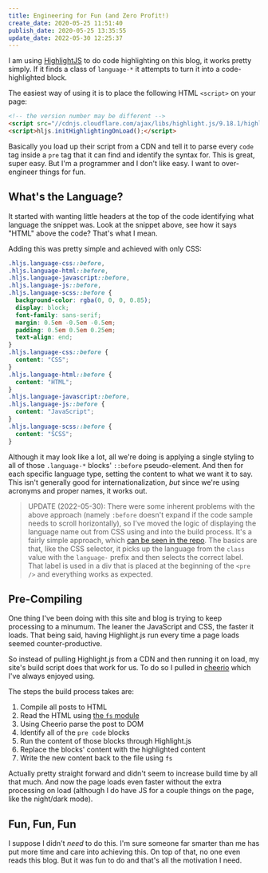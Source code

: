 ```yaml
---
title: Engineering for Fun (and Zero Profit!)
create_date: 2020-05-25 11:51:40
publish_date: 2020-05-25 13:35:55
update_date: 2022-05-30 12:25:37
---
```

I am using [HighlightJS](https://highlightjs.org/) to do code highlighting on this blog, it works pretty simply. If it finds a class of `language-*` it attempts to turn it into a code-highlighted block.

The easiest way of using it is to place the following HTML `<script>` on your page:

```html
<!-- the version number may be different -->
<script src="//cdnjs.cloudflare.com/ajax/libs/highlight.js/9.18.1/highlight.min.js"></script>
<script>hljs.initHighlightingOnLoad();</script>
```

Basically you load up their script from a CDN and tell it to parse every `code` tag inside a `pre` tag that it can find and identify the syntax for. This is great, super easy. But I'm a programmer and I don't like easy. I want to over-engineer things for fun.

## What's the Language?

It started with wanting little headers at the top of the code identifying what language the snippet was. Look at the snippet above, see how it says "HTML" above the code? That's what I mean.

Adding this was pretty simple and achieved with only CSS:

```css
.hljs.language-css::before,
.hljs.language-html::before,
.hljs.language-javascript::before,
.hljs.language-js::before,
.hljs.language-scss::before {
  background-color: rgba(0, 0, 0, 0.85);
  display: block;
  font-family: sans-serif;
  margin: 0.5em -0.5em -0.5em;
  padding: 0.5em 0.5em 0.25em;
  text-align: end;
}
.hljs.language-css::before {
  content: "CSS";
}
.hljs.language-html::before {
  content: "HTML";
}
.hljs.language-javascript::before,
.hljs.language-js::before {
  content: "JavaScript";
}
.hljs.language-scss::before {
  content: "SCSS";
}
```

Although it may look like a lot, all we're doing is applying a single styling to all of those `.language-*` blocks' `::before` pseudo-element. And then for each specific language type, setting the content to what we want it to say. This isn't generally good for internationalization, _but_ since we're using acronyms and proper names, it works out.

> UPDATE (2022-05-30): There were some inherent problems with the above approach (namely `:before` doesn't expand if the code sample needs to scroll horizontally), so I've moved the logic of displaying the language name out from CSS using and into the build process. It's a fairly simple approach, which [can be seen in the repo](https://github.com/gonzofish/fehskens.com/blob/f295152031b166ced7d72df7cd3168ee9215f408/scripts/highlight-syntax.js#L47). The basics are that, like the CSS selector, it picks up the language from the `class` value with the `language-` prefix and then selects the correct label. That label is used in a div that is placed at the beginning of the `<pre />` and everything works as expected.

## Pre-Compiling

One thing I've been doing with this site and blog is trying to keep processing to a minumum. The leaner the JavaScript and CSS, the faster it loads. That being said, having Highlight.js run every time a page loads seemed counter-productive.

So instead of pulling Highlight.js from a CDN and then running it on load, my site's build script does that work for us. To do so I pulled in [cheerio](https://cheerio.js.org/) which I've always enjoyed using.

The steps the build process takes are:

1. Compile all posts to HTML
2. Read the HTML using [the `fs` module](https://nodejs.org/api/fs.html)
3. Using Cheerio parse the post to DOM
4. Identify all of the `pre code` blocks
5. Run the content of those blocks through Highlight.js
6. Replace the blocks' content with the highlighted content
7. Write the new content back to the file using `fs`

Actually pretty straight forward and didn't seem to increase build time by all that much. And now the page loads even faster without the extra processing on load (although I do have JS for a couple things on the page, like the night/dark mode).

## Fun, Fun, Fun

I suppose I didn't _need_ to do this. I'm sure someone far smarter than me has put more time and care into achieving this. On top of that, no one even reads this blog. But it was fun to do and that's all the motivation I need.
